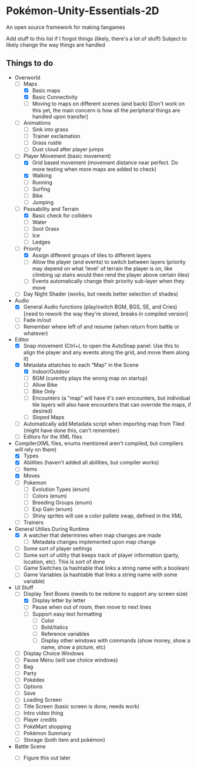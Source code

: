 # Pokémon-Unity-Essentials-2D

An open source framework for making fangames

Add stuff to this list if I forgot things (likely, there's a lot of stuff)
Subject to likely change the way things are handled

## Things to do

* Overworld
  - [ ] Maps
    - [x] Basic maps
    - [x] Basic Connectivity
    - [ ] Moving to maps on different scenes (and back) [Don't work on this yet, the main concern is how all the peripheral things are handled upon transfer]
  
  - [ ] Animations
    - [ ] Sink into grass
    - [ ] Trainer exclamation
    - [ ] Grass rustle
    - [ ] Dust cloud after player jumps

  - [ ] Player Movement (basic movement)
    - [x] Grid based movement (movement distance near perfect.  Do more testing when more maps are added to check)
    - [x] Walking
    - [ ] Running
    - [ ] Surfing
    - [ ] Bike
    - [ ] Jumping

  - [ ] Passability and Terrain
    - [x] Basic check for colliders
    - [ ] Water
    - [ ] Soot Grass
    - [ ] Ice
    - [ ] Ledges
  
  - [ ] Priority
    - [x] Assign different groups of tiles to different layers
    - [ ] Allow the player (and events) to switch between layers (priority may depend on what 'level' of terrain the player is on, like climbing up stairs would then rend the player above certain tiles)
    - [ ] Events automatically change their priority sub-layer when they move 
  
  - [ ] Day Night Shader (works, but needs better selection of shades)

* Audio
  - [x] General Audio functions (play/switch BGM, BGS, SE, and Cries) [need to rework the way they're stored, breaks in compiled version]
  - [ ] Fade in/out
  - [ ] Remember where left of and resume (when return from battle or whatever)

* Editor 
  - [x] Snap movement (Ctrl+L to open the AutoSnap panel.  Use this to align the player and any events along the grid, and move them along it)
  - [x] Metadata attatches to each "Map" in the Scene
    - [x] Indoor/Outdoor
    - [ ] BGM (curently plays the wrong map on startup)
    - [ ] Allow Bike
    - [ ] Bike Only
    - [ ]  Encounters (a "map" will have it's own encounters, but individual tile layers will also have encounters that can override the maps, if desired)
    - [ ] Sloped Maps

  - [ ] Automatically add Metadata script when importing map from Tiled (might have done this, can't remember)
  - [ ] Editors for the XML files

* Compiler(XML files, enums mentioned aren't compiled, but compilers will rely on them)
  - [x] Types
  - [x] Abilities (haven't added all abilities, but compiler works)
  - [ ] Items
  - [x] Moves
  - [ ] Pokemon 
    - [ ] Evolution Types (enum)
    - [ ] Colors (enum)
    - [ ] Breeding Groups (enum)
    - [ ] Exp Gain (enum)
    - [ ] Shiny sprites will use a color pallete swap, defined in the XML
  - [ ] Trainers

* General Utilies During Runtime
  - [x] A watcher that determines when map changes are made
    - [ ] Metadata changes implemented upon map change
  - [ ] Some sort of player settings
  - [ ] Some sort of utility that keeps track of player information (party, location, etc).  This is sort of done 
  - [ ] Game Switches (a hashtable that links a string name with a boolean)
  - [ ] Game Variables (a hashtable that links a string name with some variable)

* UI Stuff
  - [ ] Display Text Boxes (needs to be redone to support any screen size)
    - [x] Display letter by letter
    - [ ] Pause when out of room, then move to next lines
    - [ ] Support easy text formatting
      - [ ] Color
      - [ ] Bold/italics
      - [ ] Reference variables
      - [ ] Display other windows with commands (show money, show a name, show a picture, etc)
  - [ ] Display Choice Windows
  - [ ] Pause Menu (will use choice windows)
  - [ ] Bag
  - [ ] Party
  - [ ] Pokédex
  - [ ] Options
  - [ ] Save
  - [ ] Loading Screen
  - [ ] Title Screen (basic screen is done, needs work)
  - [ ] Intro video thing
  - [ ] Player credits
  - [ ] PokéMart shopping
  - [ ] Pokémon Summary
  - [ ] Storage (both item and pokémon)

* Battle Scene
  - [ ] Figure this out later



